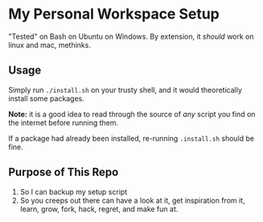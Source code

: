 # My Personal Workspace Setup

"Tested" on Bash on Ubuntu on Windows. By extension, it *should* work on linux and mac, methinks.

## Usage

Simply run `./install.sh` on your trusty shell, and it would theoretically install some packages.

**Note:** it is a good idea to read through the source of *any* script you find on the internet before running them.

If a package had already been installed, re-running `.install.sh` should be fine.

## Purpose of This Repo

1. So I can backup my setup script
2. So you creeps out there can have a look at it, get inspiration from it, learn, grow, fork, hack, regret, and make fun at.
